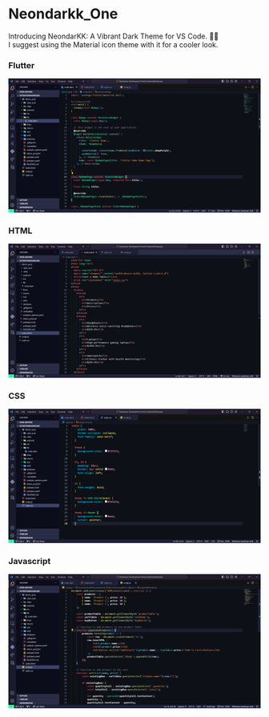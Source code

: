 # Neondarkk_One

Introducing NeondarKK: A Vibrant Dark Theme for VS Code. 🌃🌃 <br>
I suggest using the Material icon theme with it for a cooler look.

### Flutter
![Dark theme](assets/flutter.png)

### HTML
![Dark theme](assets/html.png)

### CSS
![Dark theme](assets/css.png)

### Javascript
![Dark theme](assets/js.png)
